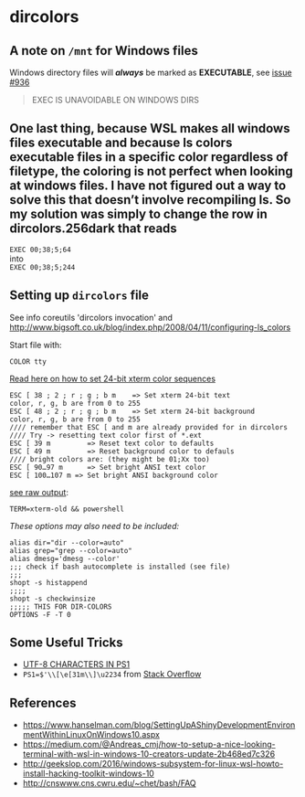 # dircolors


## A note on `/mnt` for Windows files

Windows directory files will **_always_** be marked as **EXECUTABLE**, see [issue #936](https://github.com/Microsoft/BashOnWindows/issues/936)

> EXEC IS UNAVOIDABLE ON WINDOWS DIRS

One last thing, because WSL makes all windows files executable and because ls colors executable files in a specific color regardless of filetype, the coloring is not perfect when looking at windows files. I have not figured out a way to solve this that doesn’t involve recompiling ls. So my solution was simply to change the row in dircolors.256dark that reads
---
`EXEC 00;38;5;64`  
into  
`EXEC 00;38;5;244`




## Setting up `dircolors` file

See info coreutils 'dircolors invocation' and <http://www.bigsoft.co.uk/blog/index.php/2008/04/11/configuring-ls_colors>

Start file with:

`COLOR tty`

[Read here on how to set 24-bit xterm color sequences](http://conemu.github.io/en/AnsiEscapeCodes.html#SGR_Select_Graphic_Rendition_parameters)
```
ESC [ 38 ; 2 ; r ; g ; b m    => Set xterm 24-bit text color, r, g, b are from 0 to 255
ESC [ 48 ; 2 ; r ; g ; b m    => Set xterm 24-bit background color, r, g, b are from 0 to 255
//// remember that ESC [ and m are already provided for in dircolors
//// Try -> resetting text color first of *.ext
ESC [ 39 m         => Reset text color to defaults
ESC [ 49 m         => Reset background color to defauls
//// bright colors are: (they might be 01;Xx too)
ESC [ 90…97 m      => Set bright ANSI text color
ESC [ 100…107 m => Set bright ANSI background color
```

[see raw output](https://github.com/Microsoft/BashOnWindows/issues/880#issuecomment-267361267): 

    TERM=xterm-old && powershell

_These options may also need to be included:_
```
alias dir="dir --color=auto"
alias grep="grep --color=auto"
alias dmesg='dmesg --color'
;;; check if bash autocomplete is installed (see file)
;;;
shopt -s histappend
;;;;
shopt -s checkwinsize
;;;;; THIS FOR DIR-COLORS
OPTIONS -F -T 0
```

## Some Useful Tricks


- [UTF-8 CHARACTERS IN PS1](http://ezprompt.net)
- `PS1=$'\\[\e[31m\\]\u2234` from [Stack Overflow](https://unix.stackexchange.com/questions/25903/awesome-symbols-and-characters-in-a-bash-prompt)

## References

- <https://www.hanselman.com/blog/SettingUpAShinyDevelopmentEnvironmentWithinLinuxOnWindows10.aspx>
- <https://medium.com/@Andreas_cmj/how-to-setup-a-nice-looking-terminal-with-wsl-in-windows-10-creators-update-2b468ed7c326>
- <http://geekslop.com/2016/windows-subsystem-for-linux-wsl-howto-install-hacking-toolkit-windows-10>
- <http://cnswww.cns.cwru.edu/~chet/bash/FAQ>
